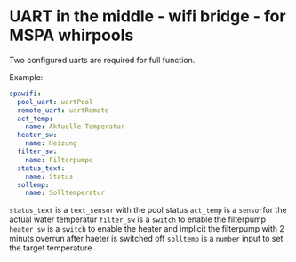 # UART in the middle - wifi bridge - for MSPA whirpools

Two configured uarts are required for full function.

Example:
```yaml
spawifi:
  pool_uart: uartPool
  remote_uart: uartRemote
  act_temp:
    name: Aktuelle Temperatur
  heater_sw:
    name: Heizung
  filter_sw:
    name: Filterpumpe
  status_text:
    name: Status
  sollemp:
    name: Solltemperatur
```
`status_text` is a `text_sensor` with the pool status
`act_temp` is a `sensor`for the actual water temperatur
`filter_sw` is a `switch` to enable the filterpump
`heater_sw` is a `switch` to enable the heater and implicit the filterpump with 2 minuts overrun after haeter is switched off
`solltemp` is a `number` input to set the target temperature
 

